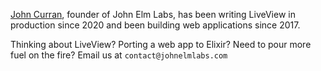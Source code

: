 [John Curran](https://www.linkedin.com/in/jcurran996/), founder of John Elm Labs, has been writing LiveView in production since 2020 and been building web applications since 2017.

Thinking about LiveView? Porting a web app to Elixir? Need to pour more fuel on the fire? Email us at `contact@johnelmlabs.com`
